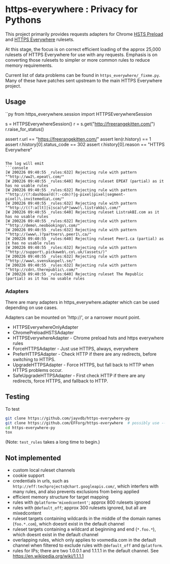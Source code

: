 # https-everywhere : Privacy for Pythons

This project primarily provides requests adapters for Chrome [HSTS Preload](http://hstspreload.org/) and [HTTPS Everywhere](https://github.com/EFForg/https-everywhere) rulesets.

At this stage, the focus is on correct efficient loading of the approx 25,000 rulesets of HTTPS Everywhere for use with any requests.
Emphasis is on converting those rulesets to simpler or more common rules to reduce memory requirements.

Current list of data problems can be found in `https_everywhere/_fixme.py`.  Many of these have patches sent upstream to the main HTTPS Everywhere project.

## Usage

``py
from https_everywhere.session import HTTPSEverywhereSession

s = HTTPSEverywhereSession()
r = s.get("http://freerangekitten.com/")
r.raise_for_status()

assert r.url == "https://freerangekitten.com/"
assert len(r.history) == 1
assert r.history[0].status_code == 302
assert r.history[0].reason == "HTTPS Everywhere"
```

The log will emit
```console
[W 200226 09:40:55 _rules:632] Rejecting rule with pattern "^http://ww2\.epeat\.com/"
[W 200226 09:40:55 _rules:640] Rejecting ruleset EPEAT (partial) as it has no usable rules
[W 200226 09:40:55 _rules:632] Rejecting rule with pattern "^http://(?:dashboard(?:-cdn)?|g-pixel|pixel|segment-pixel)\.invitemedia\.com/"
[W 200226 09:40:55 _rules:632] Rejecting rule with pattern "^http://((?:a[lt]|s|sca)\d*|www)\.listrakbi\.com/"
[W 200226 09:40:55 _rules:640] Rejecting ruleset ListrakBI.com as it has no usable rules
[W 200226 09:40:55 _rules:632] Rejecting rule with pattern "^http://demo\.neobookings\.com/"
[W 200226 09:40:55 _rules:632] Rejecting rule with pattern "^http://(www\.)?partners\.peer1\.ca/"
[W 200226 09:40:55 _rules:640] Rejecting ruleset Peer1.ca (partial) as it has no usable rules
[W 200226 09:40:55 _rules:632] Rejecting rule with pattern "^http://support\.pickaweb\.co\.uk/(assets/)"
[W 200226 09:40:55 _rules:632] Rejecting rule with pattern "^http://www\.svenskaspel\.se/"
[W 200226 09:40:55 _rules:632] Rejecting rule with pattern "^http://cdn\.therepublic\.com/"
[W 200226 09:40:55 _rules:640] Rejecting ruleset The Republic (partial) as it has no usable rules
```

### Adapters

There are many adapters in https_everywhere.adapter which can be used depending on use cases.

Adapters can be mounted on 'http://', or a narrower mount point.

* HTTPSEverywhereOnlyAdapter
* ChromePreloadHSTSAdapter
* HTTPSEverywhereAdapter - Chrome preload hsts and https everywhere rules
* ForceHTTPSAdapter - Just use HTTPS, always, everywhere
* PreferHTTPSAdapter - Check HTTP if there are any redirects, before switching to HTTPS.
* UpgradeHTTPSAdapter - Force HTTPS, but fall back to HTTP when HTTPS problems occur.
* SafeUpgradeHTTPSAdapter - First check HTTP if there are any redirects, force HTTPS, and fallback to HTTP.

## Testing

To test

```sh
git clone https://github.com/jayvdb/https-everywhere-py
git clone https://github.com/EFForg/https-everywhere  # possibly use --depth 1
cd https-everywhere-py
tox
```
(Note: `test_rules` takes a long time to begin.)

## Not implemented

- custom local ruleset channels
- cookie support
- credentials in urls, such as `http://eff:techprojects@chart.googleapis.com/`,
  which interfers with many rules, and also prevents exclusions from being applied
- efficient memory structure for target mapping
- rules with `@platform='mixedcontent'`; approx 800 rulesets ignored
- rules with `@default_off`; approx 300 rulesets ignored, but all are mixedcontent
- ruleset targets containing wildcards in the middle of the domain names (`foo.*.com`), which doesnt exist in the default channel
- ruleset targets containing a wildcard at beginning and end (`*.foo.*`), which doesnt exist in the default channel
- overlapping rules, which only applies to voxmedia.com in the default channel when filtered to exclude rules with `@default_off` and `@platform`.
- rules for IPs; there are two 1.0.0.1 and 1.1.1.1 in the default channel. See https://en.wikipedia.org/wiki/1.1.1.1
